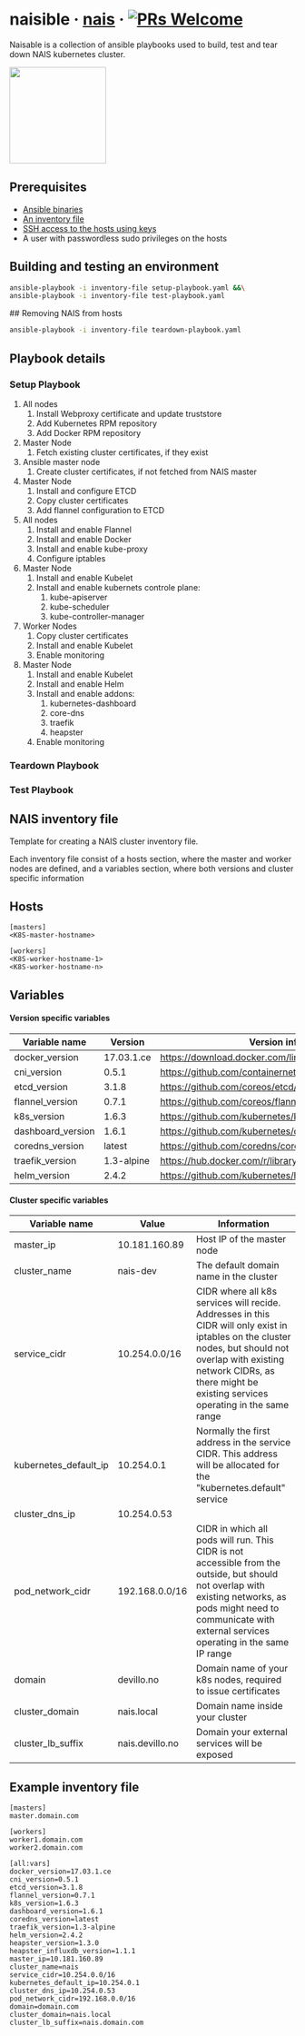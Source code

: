 # naisible &middot;  [nais](http://nais.io) &middot; [![PRs Welcome](https://img.shields.io/badge/PRs-welcome-brightgreen.svg)]()
Naisable is a collection of ansible playbooks used to build, test and tear down NAIS kubernetes cluster. 

<a href="http://nais.io"><img src="https://github.com/nais/nais.github.io/blob/master/img/nais.png" width="170"></a>

## Prerequisites
* [Ansible binaries](http://docs.ansible.com/ansible/intro_installation.html)
* [An inventory file](example-inventory-file) 
* [SSH access to the hosts using keys](https://www.ssh.com/ssh/copy-id)
* A user with passwordless sudo privileges on the hosts


## Building and testing an environment
```sh
ansible-playbook -i inventory-file setup-playbook.yaml &&\
ansible-playbook -i inventory-file test-playbook.yaml
```
</a>
## Removing NAIS from hosts

```sh
ansible-playbook -i inventory-file teardown-playbook.yaml
```

## Playbook details
### Setup Playbook
1. All nodes
   1. Install Webproxy certificate and update truststore
   1. Add Kubernetes RPM repository
   1. Add Docker RPM repository 
1. Master Node
   1. Fetch existing cluster certificates, if they exist
1. Ansible master node
   1. Create cluster certificates, if not fetched from NAIS master
1. Master Node
   1. Install and configure ETCD
   1. Copy cluster certificates
   1. Add flannel configuration to ETCD
1. All nodes
   1. Install and enable Flannel
   1. Install and enable Docker
   1. Install and enable kube-proxy
   1. Configure iptables
1. Master Node
   1. Install and enable Kubelet
   1. Install and enable kubernets controle plane:
      1. kube-apiserver
      1. kube-scheduler
      1. kube-controller-manager
1. Worker Nodes
   1. Copy cluster certificates
   1. Install and enable Kubelet
   1. Enable monitoring
1. Master Node
   1. Install and enable Kubelet
   1. Install and enable Helm
   1. Install and enable addons:
      1. kubernetes-dashboard
      1. core-dns
      1. traefik
      1. heapster
   1. Enable monitoring   

### Teardown Playbook
### Test Playbook

## NAIS inventory file
Template for creating a NAIS cluster inventory file.

Each inventory file consist of a hosts section, where the master and worker nodes are defined, and a variables section, where both versions and cluster specific information

Hosts
---
```
[masters]
<K8S-master-hostname>
```
```
[workers]
<K8S-worker-hostname-1>
<K8S-worker-hostname-n>
```

Variables
---
#### Version specific variables
|Variable name|Version|Version information location|
|---|---|---|
|docker_version|17.03.1.ce|https://download.docker.com/linux/centos/7/x86_64/stable/Packages/|
|cni_version|0.5.1|https://github.com/containernetworking/cni/releases|
|etcd_version|3.1.8|https://github.com/coreos/etcd/releases/|
|flannel_version|0.7.1|https://github.com/coreos/flannel/releases|
|k8s_version|1.6.3|https://github.com/kubernetes/kubernetes/releases|
|dashboard_version|1.6.1|https://github.com/kubernetes/dashboard/releases|
|coredns_version|latest|https://github.com/coredns/coredns/releases|
|traefik_version|1.3-alpine|https://hub.docker.com/r/library/traefik/tags/|
|helm_version|2.4.2|https://github.com/kubernetes/helm/releases|

#### Cluster specific variables
|Variable name|Value|Information|
|---|---|---|
|master_ip|10.181.160.89|Host IP of the master node|
|cluster_name|nais-dev|The default domain name in the cluster|
|service_cidr|10.254.0.0/16|CIDR where all k8s services will recide. Addresses in this CIDR will only exist in iptables on the cluster nodes, but should not overlap with existing network CIDRs, as there might be existing services operating in the same range |
|kubernetes_default_ip|10.254.0.1|Normally the first address in the service CIDR. This address will be allocated for the "kubernetes.default" service|
|cluster_dns_ip|10.254.0.53||
|pod_network_cidr|192.168.0.0/16|CIDR in which all pods will run. This CIDR is not accessible from the outside, but should not overlap with existing networks, as pods might need to communicate with external services operating in the same IP range|
|domain|devillo.no|Domain name of your k8s nodes, required to issue certificates|
|cluster_domain|nais.local|Domain name inside your cluster|
|cluster_lb_suffix|nais.devillo.no|Domain your external services will be exposed|


Example inventory file
---
```
[masters]
master.domain.com

[workers]
worker1.domain.com
worker2.domain.com

[all:vars]
docker_version=17.03.1.ce
cni_version=0.5.1
etcd_version=3.1.8
flannel_version=0.7.1
k8s_version=1.6.3
dashboard_version=1.6.1
coredns_version=latest
traefik_version=1.3-alpine
helm_version=2.4.2
heapster_version=1.3.0
heapster_influxdb_version=1.1.1
master_ip=10.181.160.89
cluster_name=nais
service_cidr=10.254.0.0/16
kubernetes_default_ip=10.254.0.1
cluster_dns_ip=10.254.0.53
pod_network_cidr=192.168.0.0/16
domain=domain.com
cluster_domain=nais.local
cluster_lb_suffix=nais.domain.com
```
